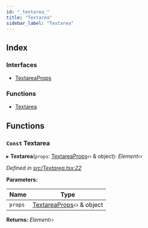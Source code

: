 ```yaml
---
id: "_textarea_"
title: "Textarea"
sidebar_label: "Textarea"
---
```


## Index

### Interfaces

* [TextareaProps](../interfaces/_textarea_.textareaprops.md)

### Functions

* [Textarea](_textarea_.md#const-textarea)

## Functions

### `Const` Textarea

▸ **Textarea**(`props`: [TextareaProps](../interfaces/_textarea_.textareaprops.md)‹› & object): *Element‹›*

*Defined in [src/Textarea.tsx:22](https://github.com/tarojsx/ui/blob/bc31158/src/Textarea.tsx#L22)*

**Parameters:**

Name | Type |
------ | ------ |
`props` | [TextareaProps](../interfaces/_textarea_.textareaprops.md)‹› & object |

**Returns:** *Element‹›*
